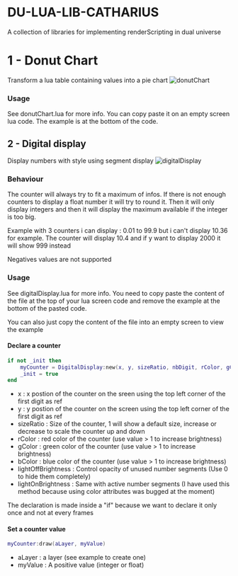 # DU-LUA-LIB-CATHARIUS
A collection of libraries for implementing renderScripting in dual universe

1 - Donut Chart
======
Transform a lua table containing values into a pie chart
![donutChart](https://raw.githubusercontent.com/Catharius/DU-LUA-LIB-CATHARIUS/master/images/chartExample.jpg)

### Usage

See donutChart.lua for more info. You can copy paste it on an empty screen lua code. The example is at the bottom of the code.

## 2 - Digital display
Display numbers with style using segment display
![digitalDisplay](https://raw.githubusercontent.com/Catharius/DU-LUA-LIB-CATHARIUS/master/images/digitalDisplay.jpg)

### Behaviour

The counter will always try to fit a maximum of infos. If there is not enough counters to display a float number it will try to round it. Then it will only display integers and then it will display the maximum available if the integer is too big.

Example with 3 counters i can display : 0.01 to 99.9  but i can't display 10.36 for example. The counter will display 10.4 and if y want to display 2000 it will show 999 instead

Negatives values are not supported

### Usage

See digitalDisplay.lua for more info. You need to copy paste the content of the file at the top of your lua screen code and remove the example at the bottom of the pasted code.

You can also just copy the content of the file into an empty screen to view the example

#### Declare a counter
```lua
if not _init then
    myCounter = DigitalDisplay:new(x, y, sizeRatio, nbDigit, rColor, gColor, bColor, lightOffBrightness, lightOnBrightness)
    _init = true
end
```
- x : x postion of the counter on the sreen using the top left corner of the first digit as ref
- y : y postion of the counter on the screen using the top left corner of the first digit as ref
- sizeRatio : Size of the counter, 1 will show a default size, increase or decrease to scale the counter up and down
- rColor : red color of the counter (use value > 1 to increase brightness)
- gColor : green color of the counter (use value > 1 to increase brightness)
- bColor : blue color of the counter (use value > 1 to increase brightness)
- lightOffBrightness : Control opacity of unused number segments (Use 0 to hide them completely)
- lightOnBrightness : Same with active number segments (I have used this method because using color attributes was bugged at the moment)

The declaration is made inside a "if" because we want to declare it only once and not at every frames

#### Set a counter value
```lua
myCounter:draw(aLayer, myValue)
```
- aLayer : a layer (see example to create one)
- myValue : A positive value (integer or float)

